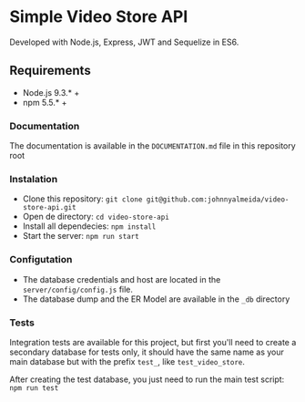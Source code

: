 # Simple Video Store API
Developed with Node.js, Express, JWT and Sequelize in ES6.

## Requirements
- Node.js 9.3.* +
- npm 5.5.* +

### Documentation
The documentation is available in the `DOCUMENTATION.md` file in this repository root

### Instalation
- Clone this repository: `git clone git@github.com:johnnyalmeida/video-store-api.git`
- Open de directory: `cd video-store-api`
- Install all dependecies: `npm install`
- Start the server: `npm run start`

### Configutation
- The database credentials and host are located in the `server/config/config.js` file.
- The database dump and the ER Model are available in the `_db` directory

### Tests
Integration tests are available for this project, but first you'll need to create a secondary database for tests only, it should have the same name as your main database but with the prefix `test_`, like `test_video_store`.

After creating the test database, you just need to run the main test script: `npm run test`

